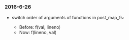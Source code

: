 ### 2016-6-26
- switch order of arguments of functions in post_map_fs:

  - Before: f(val, lineno)
  - Now: f(lineno, val)